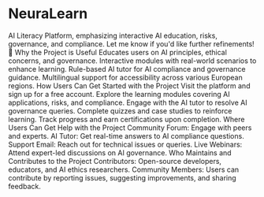 # NeuraLearn
AI Literacy Platform, emphasizing interactive AI education, risks, governance, and compliance. Let me know if you'd like further refinements! 🚀
Why the Project is Useful
Educates users on AI principles, ethical concerns, and governance.
Interactive modules with real-world scenarios to enhance learning.
Rule-based AI tutor for AI compliance and governance guidance.
Multilingual support for accessibility across various European regions.
How Users Can Get Started with the Project
Visit the platform and sign up for a free account.
Explore the learning modules covering AI applications, risks, and compliance.
Engage with the AI tutor to resolve AI governance queries.
Complete quizzes and case studies to reinforce learning.
Track progress and earn certifications upon completion.
Where Users Can Get Help with the Project
Community Forum: Engage with peers and experts.
AI Tutor: Get real-time answers to AI compliance questions.
Support Email: Reach out for technical issues or queries.
Live Webinars: Attend expert-led discussions on AI governance.
Who Maintains and Contributes to the Project
Contributors: Open-source developers, educators, and AI ethics researchers.
Community Members: Users can contribute by reporting issues, suggesting improvements, and sharing feedback.
